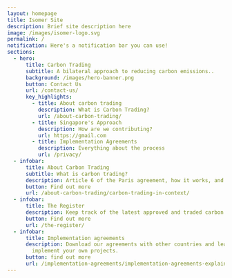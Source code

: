 ```yaml
---
layout: homepage
title: Isomer Site
description: Brief site description here
image: /images/isomer-logo.svg
permalink: /
notification: Here's a notification bar you can use!
sections:
  - hero:
      title: Carbon Trading
      subtitle: A bilateral approach to reducing carbon emissions..
      background: /images/hero-banner.png
      button: Contact Us
      url: /contact-us/
      key_highlights:
        - title: About carbon trading
          description: What is Carbon Trading?
          url: /about-carbon-trading/
        - title: Singapore's Approach
          description: How are we contributing?
          url: https://gmail.com
        - title: Implementation Agreements
          description: Everything about the process
          url: /privacy/
  - infobar:
      title: About Carbon Trading
      subtitle: What is carbon trading?
      description: Article 6 of the Paris agreement, how it works, and what it accomplishes.
      button: Find out more
      url: /about-carbon-trading/carbon-trading-in-context/
  - infobar:
      title: The Register
      description: Keep track of the latest approved and traded carbon credits here.
      button: Find out more
      url: /the-register/
  - infobar:
      title: Implementation agreements
      description: Download our agreements with other countries and learn how you can
        implement your own projects.
      button: find out more
      url: /implementation-agreements/implementation-agreements-explained/
---
```

